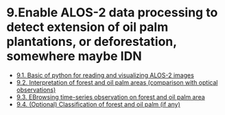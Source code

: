 # 9.Enable ALOS-2 data processing to detect extension of oil palm plantations, or deforestation, somewhere maybe IDN


- [9.1. Basic of python for reading and visualizing ALOS-2 images](subsections/00009.*/9.1.ipynb)
- [9.2. Interpretation of forest and oil palm areas (comparison with optical observations)](subsections/00009.*/9.2.ipynb)
- [9.3. EBrowsing time-series observation on forest and oil palm area](subsections/00009.*/9.3.ipynb)
- [9.4. (Optional) Classification of forest and oil palm (if any)](subsections/00009.*/9.4.ipynb)

```python

```

